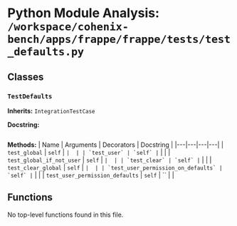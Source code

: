 # Python Module Analysis: `/workspace/cohenix-bench/apps/frappe/frappe/tests/test_defaults.py`

## Classes

### `TestDefaults`
**Inherits:** `IntegrationTestCase`


**Docstring:**
```

```

**Methods:**
| Name | Arguments | Decorators | Docstring |
|---|---|---|---|
| `test_global` | `self` | `` |  |
| `test_user` | `self` | `` |  |
| `test_global_if_not_user` | `self` | `` |  |
| `test_clear` | `self` | `` |  |
| `test_clear_global` | `self` | `` |  |
| `test_user_permission_on_defaults` | `self` | `` |  |
| `test_user_permission_defaults` | `self` | `` |  |





## Functions

No top-level functions found in this file.
